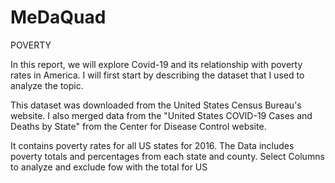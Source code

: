 # MeDaQuad

POVERTY 

In this report, we will explore Covid-19 and its relationship with poverty rates in America. I will first start by describing the dataset that I used to analyze the topic.

This dataset was downloaded from the United States Census Bureau's website.
I also merged data from the "United States COVID-19 Cases and Deaths by State" from the Center for Disease Control website.

It contains poverty rates for all US states for 2016. The Data includes poverty totals and percentages from each state and county. 
Select Columns to analyze and exclude fow with the total for US


